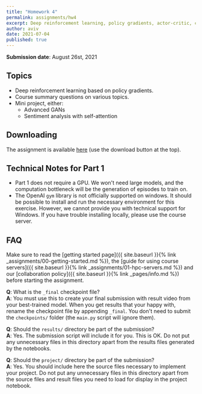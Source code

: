 ```yaml
---
title: "Homework 4"
permalink: assignments/hw4
excerpt: Deep reinforcement learning, policy gradients, actor-critic, course summary and mini-project.
author: aviv
date: 2021-07-04
published: true
---
```


**Submission date**: August 26st, 2021

## Topics

- Deep reinforcement learning based on policy gradients.
- Course summary questions on various topics.
- Mini project, either:
  - Advanced GANs
  - Sentiment analysis with self-attention


## Downloading

The assignment is available
[here](https://technionmail-my.sharepoint.com/:u:/g/personal/avivr_campus_technion_ac_il/ERd-IOC7STZBunrIVBEHqKYBDQN_MpsSkb0mRwZre0dnWw?e=8nqwbv)
(use the download button at the top).

## Technical Notes for Part 1

- Part 1 does not require a GPU. We won't need large models, and the computation
  bottleneck will be the generation of episodes to train on.
- The OpenAI `gym` library is not officially supported on windows.
  It should be possible to install and run the necessary environment for this
  exercise. However, we cannot provide you with technical support for Windows.
  If you have trouble installing locally, please use the course server.

## FAQ

Make sure to read the
[getting started page]({{ site.baseurl }}{% link _assignments/00-getting-started.md %}),
the
[guide for using course servers]({{ site.baseurl }}{% link _assignments/01-hpc-servers.md %})
and our
[collaboration policy]({{ site.baseurl }}{% link _pages/info.md %})
before starting the assignment.

**Q**: What is the `_final` checkpoint file?  
**A**: You must use this to create your final submission with result video from
your best-trained model. When you get
results that your happy with, rename the checkpoint file by appending `_final`.
You don't need to submit the `checkpoints/` folder (the `main.py` script will ignore
them).


**Q**: Should the `results/` directory be part of the submission?  
**A**: Yes. The submission script will include it for you. This is OK. Do not
put any unnecessary files in this directory apart from the results files
generated by the notebooks.


**Q**: Should the `project/` directory be part of the submission?  
**A**: Yes. You should include here the source files necessary to implement your project.
Do not put any unnecessary files in this directory apart from the source files
and result files you need to load for display in the project notebook.
